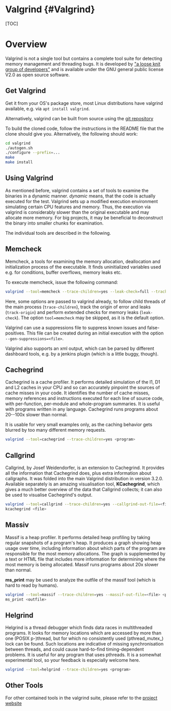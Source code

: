 # Valgrind {#Valgrind}

[TOC]

# Overview

Valgrind is not a single tool but contains a complete tool suite for detecting memory management and threading bugs. It
is developed by ["a loose knit group of developers"](https://valgrind.org/info/developers.html) and is available under 
the GNU general public license V2.0 as open source software.

## Get Valgrind

Get it from your OS's package store, most Linux distributions have valgrind available, e.g. via `apt install valgrind`.

Alternatively, valgrind can be built from source using the [git repository](git://sourceware.org/git/valgrind.git)

To build the cloned code, follow the instructions in the README file that the clone should give you. Alternatively, the following should work:
~~~~~.bash
cd valgrind
./autogen.sh
./configure --prefix=...
make
make install
~~~~~

## Using Valgrind

As mentioned before, valgrind contains a set of tools to examine the binaries in a dynamic manner. *dynamic* means, that
the code is actually executed for the test. Valgrind sets up a modified execution environment simulating certain CPU
features and memory. Thus, the execution via valgrind is considerably slower than the original executable and may
allocate more memory. For big projects, it may be beneficial to deconstruct the binary into smaller chunks for
examination.

The individual tools are described in the following.

## Memcheck

Memcheck, a tools for examining the memory allocation, deallocation and initialization process of the executable. It
finds uninitialized variables used e.g. for conditions, buffer overflows, memory leaks etc.

To execute memcheck, issue the following command:

~~~~~.bash
valgrind --tool=memcheck --trace-children=yes --leak-check=full --track-origins=yes --suppressions=<file> <program>
~~~~~

Here, some options are passed to valgrind already, to follow child threads of the main process (`trace-children`), track
the origin of error and leaks (`track-origin`) and perform extended checks for memory leaks (`leak-check`). The option
`tool=memcheck` may be skipped, as it is the default option.

Valgrind can use a suppressions file to suppress known issues and false-positives. This file can be created during an
initial execution with the option `--gen-suppressions=<file>`.

Valgrind also supports an xml output, which can be parsed by different dashboard tools, e.g. by a jenkins plugin (which
is a little buggy, though).

## Cachegrind

Cachegrind is a cache profiler. It performs detailed simulation of the I1, D1 and L2 caches in your CPU and so can
accurately pinpoint the sources of cache misses in your code. It identifies the number of cache misses, memory
references and instructions executed for each line of source code, with per-function, per-module and whole-program
summaries. It is useful with programs written in any language. Cachegrind runs programs about 20--100x slower than
normal.

It is usable for very small examples only, as the caching behavior gets blurred by too many different memory requests.

~~~~~.bash
valgrind --tool=cachegrind --trace-children=yes <program>
~~~~~

## Callgrind 

Callgrind, by Josef Weidendorfer, is an extension to Cachegrind. It provides all the information that Cachegrind does,
plus extra information about callgraphs. It was folded into the main Valgrind distribution in version 3.2.0. Available
separately is an amazing visualisation tool, **KCachegrind**, which gives a much better overview of the data that Callgrind
collects; it can also be used to visualise Cachegrind's output.

~~~~~.bash
valgrind --tool=callgrind --trace-children=yes --callgrind-out-file=<file> <program>
kcachegrind <file>
~~~~~

## Massiv

Massif is a heap profiler. It performs detailed heap profiling by taking regular snapshots of a program's heap. It
produces a graph showing heap usage over time, including information about which parts of the program are responsible
for the most memory allocations. The graph is supplemented by a text or HTML file that includes more information for
determining where the most memory is being allocated. Massif runs programs about 20x slower than normal.

**ms\_print** may be used to analyze the outfile of the massif tool (which is hard to read by humans).

~~~~~.bash
valgrind --tool=massif --trace-children=yes --massif-out-file=<file> <program>
ms_print <outfile>
~~~~~

## Helgrind

Helgrind is a thread debugger which finds data races in multithreaded programs. It looks for memory locations which are
accessed by more than one (POSIX p-)thread, but for which no consistently used (pthread\_mutex_) lock can be found. Such
locations are indicative of missing synchronisation between threads, and could cause hard-to-find timing-dependent
problems. It is useful for any program that uses pthreads. It is a somewhat experimental tool, so your feedback is
especially welcome here.

~~~~~.bash
valgrind --tool=helgrind --trace-children=yes <program>
~~~~~

## Other Tools 

For other contained tools in the valgrind suite, please refer to the 
[project website](https://valgrind.org/info/tools.html)
